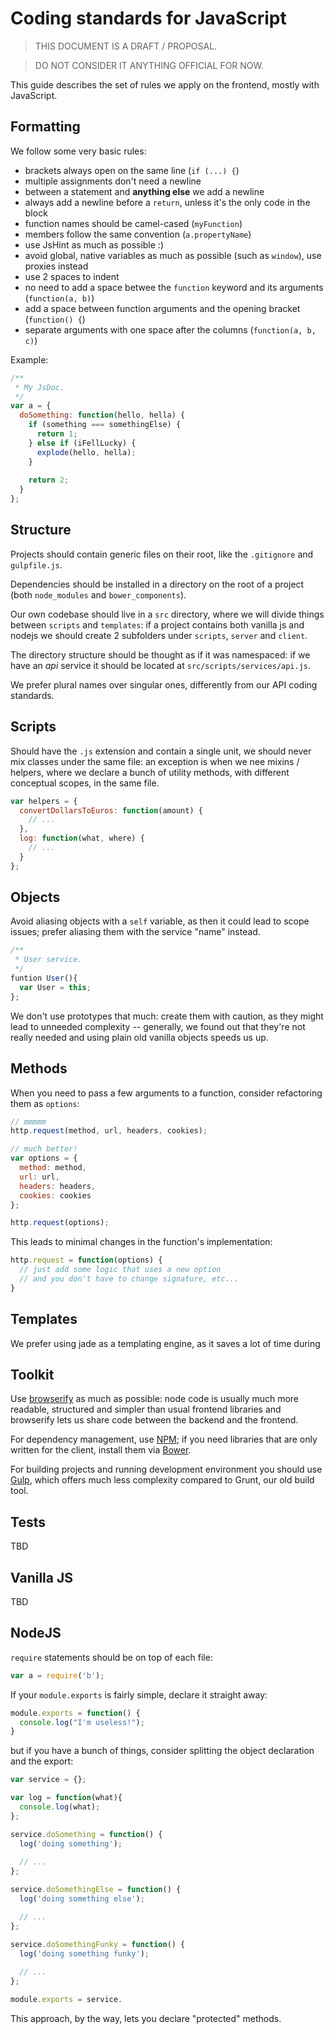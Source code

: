 # Coding standards for JavaScript

> THIS DOCUMENT IS A DRAFT / PROPOSAL.

> DO NOT CONSIDER IT ANYTHING OFFICIAL FOR NOW.

This guide describes the set of rules we apply
on the frontend, mostly with JavaScript.

## Formatting

We follow some very basic rules:

* brackets always open on the same line (`if (...) {`)
* multiple assignments don't need a newline
* between a statement and **anything else** we add a newline
* always add a newline before a `return`, unless it's the only code in the block
* function names should be camel-cased (`myFunction`)
* members follow the same convention (`a.propertyName`)
* use JsHint as much as possible :)
* avoid global, native variables as much as possible (such as `window`), use proxies instead
* use 2 spaces to indent
* no need to add a space betwee the `function` keyword and its arguments (`function(a, b)`)
* add a space between function arguments and the opening bracket (`function() {`)
* separate arguments with one space after the columns (`function(a, b, c)`)

Example:

``` javascript
/**
 * My JsDoc.
 */
var a = {
  doSomething: function(hello, hella) {
    if (something === somethingElse) {
      return 1;
    } else if (iFellLucky) {
      explode(hello, hella);
    }
    
    return 2;
  }
};
```

## Structure

Projects should contain generic files on their root,
like the `.gitignore` and `gulpfile.js`.

Dependencies should be installed in a directory on the
root of a project (both `node_modules` and `bower_components`).

Our own codebase should live in a `src` directory, where
we will divide things between `scripts` and `templates`: if
a project contains both vanilla js and nodejs we should
create 2 subfolders under `scripts`, `server` and `client`.

The directory structure should be thought as if it was
namespaced: if we have an *api* service it should be located
at `src/scripts/services/api.js`.

We prefer plural names over singular ones, differently from
our API coding standards.

## Scripts

Should have the `.js` extension and contain a single unit,
we should never mix classes under the same file: an exception
is when we nee mixins / helpers, where we declare a bunch of
utility methods, with different conceptual scopes, in the same
file.

``` javascript
var helpers = {
  convertDollarsToEuros: function(amount) {
    // ...
  },
  log: function(what, where) {
    // ...
  }
};
```

## Objects

Avoid aliasing objects with a `self` variable, as
then it could lead to scope issues; prefer aliasing them
with the service "name" instead.

``` javascript
/**
 * User service.
 */
funtion User(){
  var User = this;
};
```

We don't use prototypes that much: create them with
caution, as they might lead to unneeded complexity --
generally, we found out that they're not really needed
and using plain old vanilla objects speeds us up.

## Methods

When you need to pass a few arguments to a function,
consider refactoring them as `options`:

``` javascript
// mmmmm
http.request(method, url, headers, cookies);

// much better!
var options = {
  method: method,
  url: url,
  headers: headers,
  cookies: cookies
};

http.request(options);
```

This leads to minimal changes in the function's implementation:

``` javascript
http.request = function(options) {
  // just add some logic that uses a new option
  // and you don't have to change signature, etc...
}
```

## Templates

We prefer using jade as a templating engine, as it saves
a lot of time during

## Toolkit

Use [browserify](http://browserify.org/) as much as possible:
node code is usually much more readable, structured and
simpler than usual frontend libraries and browserify lets us
share code between the backend and the frontend.

For dependency management, use [NPM](https://www.npmjs.org/);
if you need libraries that are only written for the client,
install them via [Bower](http://bower.io/).

For building projects and running development environment you
should use [Gulp](http://gulpjs.com/), which offers much less
complexity compared to Grunt, our old build tool.

## Tests

TBD

## Vanilla JS

TBD

## NodeJS

`require` statements should be on top of each file:

``` javascript
var a = require('b');
```

If your `module.exports` is fairly simple,
declare it straight away:

``` javascript
module.exports = function() {
  console.log("I'm useless!");
}
```

but if you have a bunch of things, consider
splitting the object declaration and the export:

``` javascript
var service = {};

var log = function(what){
  console.log(what);
};

service.doSomething = function() {
  log('doing something');
  
  // ...
};

service.doSomethingElse = function() {
  log('doing something else');

  // ...
};

service.doSomethingFunky = function() {
  log('doing something funky');
  
  // ...
};

module.exports = service.
```

This approach, by the way, lets you declare
"protected" methods.



















